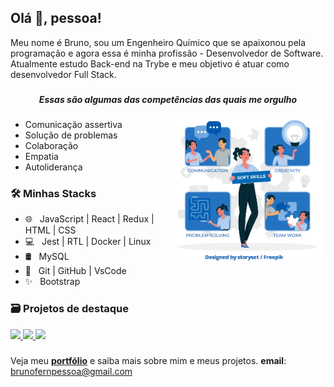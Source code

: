 ## Olá 👋, pessoa!

Meu nome é Bruno, sou um Engenheiro Químico que se apaixonou pela programação e agora essa é minha profissão - Desenvolvedor de Software. Atualmente estudo Back-end na Trybe e meu objetivo é atuar como desenvolvedor Full Stack.

###

<h5 align="center">Essas são algumas das competências das quais me orgulho</h5>

###

<img align="right" src="./images/soft-skills.webp" alt="soft skills" width="250px"/>

- Comunicação assertiva
- Solução de problemas
- Colaboração
- Empatia
- Autoliderança

###

### 🛠 Minhas Stacks

- 🌐 &nbsp; JavaScript | React | Redux | HTML | CSS 
- 💻 &nbsp; Jest | RTL | Docker | Linux
- 🛢 &nbsp; MySQL
- 🔧 &nbsp; Git | GitHub | VsCode
- ✨ &nbsp; Bootstrap

### 🗃 Projetos de destaque

<a href="https://github.com/brunofpessoa/store">
  <img src="https://github-readme-stats.vercel.app/api/pin/?username=brunofpessoa&repo=store" />
</a>

<a href="https://github.com/brunofpessoa/trybetunes">
  <img src="https://github-readme-stats.vercel.app/api/pin/?username=brunofpessoa&repo=trybetunes" />
</a>

<img src="https://github-readme-stats.vercel.app/api/top-langs/?username=brunofpessoa&layout=compact&" />

###

Veja meu __[portfólio](https://brunofpessoa.github.io)__ e saiba mais sobre mim e meus projetos.
__email__: brunofernpessoa@gmail.com

